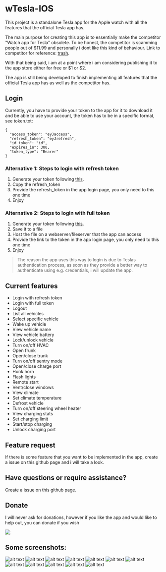 # wTesla-IOS

This project is a standalone Tesla app for the Apple watch with all the features that the official Tesla app has.

The main purpose for creating this app is to essentially make the competitor "Watch app for Tesla" obsolete. To be honest, the competitor is scamming people out of $11.99 and personally i dont like this kind of behaviour. Link to competitor for reference: [trash](https://apps.apple.com/us/app/watch-app-for-tesla/id1512108917).

With that being said, i am at a point where i am considering publishing it to the app store either for free or $1 or $2.

The app is still being developed to finish implementing all features that the official Tesla app has as well as the competitor has.

## Login

Currently, you have to provide your token to the app for it to download it and be able to use your account, the token has to be in a specific format, see token.txt:

```
{
  "access_token": "eyJaccess",
  "refresh_token": "eyJrefresh",
  "id_token": "id",
  "expires_in": 300,
  "token_type": "Bearer"
}
```

### Alternative 1: Steps to login with refresh token

1. Generate your token following [this](https://tesla-api.timdorr.com/api-basics/authentication).
2. Copy the refresh_token
3. Provide the refresh_token in the app login page, you only need to this one time
4. Enjoy

### Alternative 2: Steps to login with full token

1. Generate your token following [this](https://tesla-api.timdorr.com/api-basics/authentication).
2. Save it to a file
3. Host the file on a webserver/fileserver that the app can access
4. Provide the link to the token in the app login page, you only need to this one time
5. Enjoy

> The reason the app uses this way to login is due to Teslas authentication process, as soon as they provide a better way to authenticate using e.g. credentials, i will update the app.

## Current features

* Login with refresh token
* Login with full token
* Logout
* List all vehicles
* Select specific vehicle
* Wake up vehicle
* View vehicle name
* View vehicle battery
* Lock/unlock vehicle
* Turn on/off HVAC
* Open frunk
* Open/close trunk
* Turn on/off sentry mode
* Open/close charge port
* Honk horn
* Flash lights
* Remote start
* Vent/close windows
* View climate
* Set climate temperature
* Defrost vehicle
* Turn on/off steering wheel heater
* View charging stats
* Set charging limit
* Start/stop charging
* Unlock charging port

## Feature request

If there is some feature that you want to be implemented in the app, create a issue on this github page and i will take a look.

## Have questions or require assistance?

Create a issue on this github page.

## Donate

I will never ask for donations, however if you like the app and would like to help out, you can donate if you wish

[![](https://www.paypalobjects.com/en_US/i/btn/btn_donate_LG.gif)](https://www.paypal.com/donate/?business=88CWQTFPPYNJ4&no_recurring=1&item_name=Tesla+Apple+Watch&currency_code=EUR)


## Some screenshots:

![alt text](https://github.com/haha150/wTesla-IOS/blob/main/loadapp.png)
![alt text](https://github.com/haha150/wTesla-IOS/blob/main/vehicles.png)
![alt text](https://github.com/haha150/wTesla-IOS/blob/main/loginweblink.png)
![alt text](https://github.com/haha150/wTesla-IOS/blob/main/logintoken.png)
![alt text](https://github.com/haha150/wTesla-IOS/blob/main/loggingin.png)
![alt text](https://github.com/haha150/wTesla-IOS/blob/main/asleep.png)
![alt text](https://github.com/haha150/wTesla-IOS/blob/main/online.png)
![alt text](https://github.com/haha150/wTesla-IOS/blob/main/actions.png)
![alt text](https://github.com/haha150/wTesla-IOS/blob/main/climate.png)
![alt text](https://github.com/haha150/wTesla-IOS/blob/main/climate2.png)
![alt text](https://github.com/haha150/wTesla-IOS/blob/main/charging.png)
![alt text](https://github.com/haha150/wTesla-IOS/blob/main/notcharging.png)
